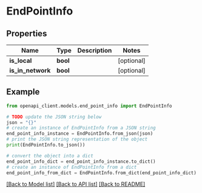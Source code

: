 # EndPointInfo


## Properties

Name | Type | Description | Notes
------------ | ------------- | ------------- | -------------
**is_local** | **bool** |  | [optional] 
**is_in_network** | **bool** |  | [optional] 

## Example

```python
from openapi_client.models.end_point_info import EndPointInfo

# TODO update the JSON string below
json = "{}"
# create an instance of EndPointInfo from a JSON string
end_point_info_instance = EndPointInfo.from_json(json)
# print the JSON string representation of the object
print(EndPointInfo.to_json())

# convert the object into a dict
end_point_info_dict = end_point_info_instance.to_dict()
# create an instance of EndPointInfo from a dict
end_point_info_from_dict = EndPointInfo.from_dict(end_point_info_dict)
```
[[Back to Model list]](../README.md#documentation-for-models) [[Back to API list]](../README.md#documentation-for-api-endpoints) [[Back to README]](../README.md)


